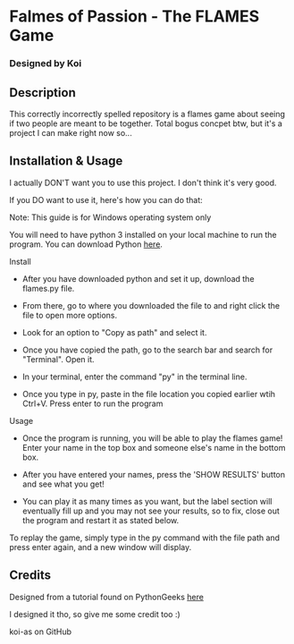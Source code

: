 # Falmes of Passion - The FLAMES Game
### Designed by Koi

## Description
This correctly incorrectly spelled repository is a flames game about seeing if two people are meant to be together. Total bogus concpet btw, but it's a project I can make right now so...


## Installation & Usage
I actually DON'T want you to use this project. I don't think it's very good.


If you DO want to use it, here's how you can do that:


Note: This guide is for Windows operating system only


You will need to have python 3 installed on your local machine to run the program. You can download Python [here](https://www.python.org/downloads/).

Install
- After you have downloaded python and set it up, download the flames.py file.

- From there, go to where you downloaded the file to and right click the file to open more options.

- Look for an option to "Copy as path" and select it.

- Once you have copied the path, go to the search bar and search for "Terminal". Open it.

- In your terminal, enter the command "py" in the terminal line. 

- Once you type in py, paste in the file location you copied earlier wtih Ctrl+V. Press enter to run the program

Usage
- Once the program is running, you will be able to play the flames game! Enter your name in the top box and someone else's name in the bottom box.

- After you have entered your names, press the 'SHOW RESULTS' button and see what you get!

- You can play it as many times as you want, but the label section will eventually fill up and you may not see your results, so to fix, close out the program and restart it as stated below.


To replay the game, simply type in the py command with the file path and press enter again, and a new window will display.

## Credits
Designed from a tutorial found on PythonGeeks [here](https://pythongeeks.org/python-flames-game-source-code/)


I designed it tho, so give me some credit too :)


koi-as on GitHub